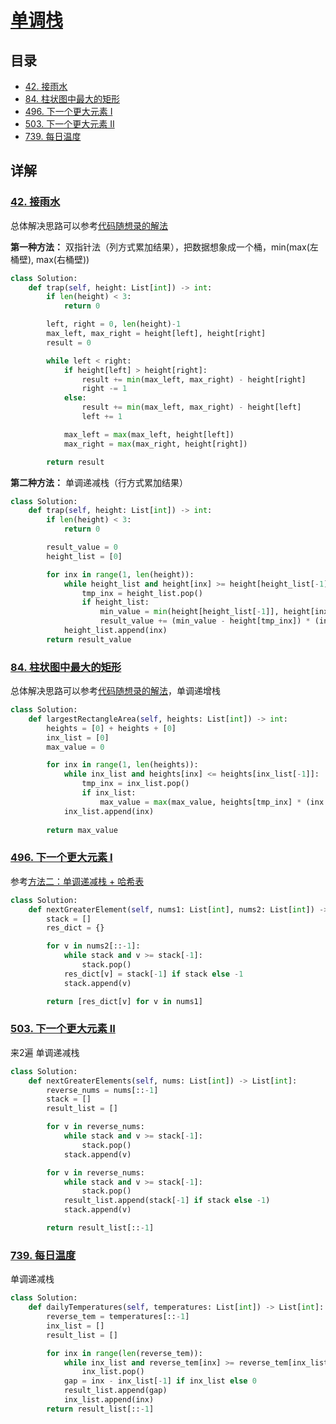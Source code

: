 # [单调栈](https://github.com/youngyangyang04/leetcode-master)

## 目录

+ [42. 接雨水](https://leetcode-cn.com/problems/trapping-rain-water/)
+ [84. 柱状图中最大的矩形](https://leetcode-cn.com/problems/largest-rectangle-in-histogram/)
+ [496. 下一个更大元素 I](https://leetcode-cn.com/problems/next-greater-element-i/)
+ [503. 下一个更大元素 II](https://leetcode-cn.com/problems/next-greater-element-ii/)
+ [739. 每日温度](https://leetcode-cn.com/problems/daily-temperatures/)


## 详解

### [42. 接雨水](https://leetcode-cn.com/problems/trapping-rain-water/)

总体解决思路可以参考[代码随想录的解法](https://github.com/youngyangyang04/leetcode-master/blob/master/problems/0042.%E6%8E%A5%E9%9B%A8%E6%B0%B4.md)

**第一种方法：** 双指针法（列方式累加结果），把数据想象成一个桶，min(max(左桶壁), max(右桶壁))

```python
class Solution:
    def trap(self, height: List[int]) -> int:
        if len(height) < 3:
            return 0

        left, right = 0, len(height)-1
        max_left, max_right = height[left], height[right]
        result = 0

        while left < right:
            if height[left] > height[right]:
                result += min(max_left, max_right) - height[right]
                right -= 1
            else:
                result += min(max_left, max_right) - height[left]
                left += 1

            max_left = max(max_left, height[left])
            max_right = max(max_right, height[right])

        return result
```

**第二种方法：** 单调递减栈（行方式累加结果）

```python
class Solution:
    def trap(self, height: List[int]) -> int:
        if len(height) < 3:
            return 0

        result_value = 0
        height_list = [0]

        for inx in range(1, len(height)):
            while height_list and height[inx] >= height[height_list[-1]]:
                tmp_inx = height_list.pop()
                if height_list:
                    min_value = min(height[height_list[-1]], height[inx])
                    result_value += (min_value - height[tmp_inx]) * (inx - height_list[-1] - 1)
            height_list.append(inx)
        return result_value

```

### [84. 柱状图中最大的矩形](https://leetcode-cn.com/problems/largest-rectangle-in-histogram/)

总体解决思路可以参考[代码随想录的解法](https://github.com/youngyangyang04/leetcode-master/blob/master/problems/0084.%E6%9F%B1%E7%8A%B6%E5%9B%BE%E4%B8%AD%E6%9C%80%E5%A4%A7%E7%9A%84%E7%9F%A9%E5%BD%A2.md)，单调递增栈

```python
class Solution:
    def largestRectangleArea(self, heights: List[int]) -> int:
        heights = [0] + heights + [0]
        inx_list = [0]
        max_value = 0

        for inx in range(1, len(heights)):
            while inx_list and heights[inx] <= heights[inx_list[-1]]:
                tmp_inx = inx_list.pop()
                if inx_list:
                    max_value = max(max_value, heights[tmp_inx] * (inx - inx_list[-1] - 1))
            inx_list.append(inx)
            
        return max_value
```


### [496. 下一个更大元素 I](https://leetcode-cn.com/problems/next-greater-element-i/)

参考[方法二：单调递减栈 + 哈希表](https://leetcode-cn.com/problems/next-greater-element-i/solution/xia-yi-ge-geng-da-yuan-su-i-by-leetcode-bfcoj/)

```python
class Solution:
    def nextGreaterElement(self, nums1: List[int], nums2: List[int]) -> List[int]:
        stack = []
        res_dict = {}

        for v in nums2[::-1]:
            while stack and v >= stack[-1]:
                stack.pop()
            res_dict[v] = stack[-1] if stack else -1
            stack.append(v)

        return [res_dict[v] for v in nums1]
```

### [503. 下一个更大元素 II](https://leetcode-cn.com/problems/next-greater-element-ii/)

来2遍 单调递减栈

```python
class Solution:
    def nextGreaterElements(self, nums: List[int]) -> List[int]:
        reverse_nums = nums[::-1]
        stack = []
        result_list = []

        for v in reverse_nums:
            while stack and v >= stack[-1]:
                stack.pop()
            stack.append(v)

        for v in reverse_nums:
            while stack and v >= stack[-1]:
                stack.pop()
            result_list.append(stack[-1] if stack else -1)
            stack.append(v)

        return result_list[::-1]
```

### [739. 每日温度](https://leetcode-cn.com/problems/daily-temperatures/)

单调递减栈

```python
class Solution:
    def dailyTemperatures(self, temperatures: List[int]) -> List[int]:
        reverse_tem = temperatures[::-1]
        inx_list = []
        result_list = []

        for inx in range(len(reverse_tem)):
            while inx_list and reverse_tem[inx] >= reverse_tem[inx_list[-1]]:
                inx_list.pop()
            gap = inx - inx_list[-1] if inx_list else 0
            result_list.append(gap)
            inx_list.append(inx)
        return result_list[::-1]
```